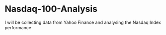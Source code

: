 # Nasdaq-100-Analysis
I will be collecting data from Yahoo Finance and analysing the Nasdaq Index performance 
